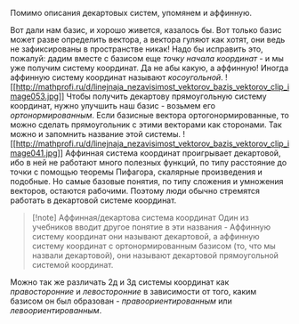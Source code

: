 Помимо описания декартовых систем, упомянем и аффинную.

Вот дали нам базис, и хорошо живется, казалось бы. Вот только базис может разве определить вектора, а вектора гуляют как хотят, они ведь не зафиксированы в пространстве никак!
Надо бы исправить это, пожалуй: дадим вместе с базисом еще *точку начала координат* - и мы уже получим систему координат. Да не абы какую, а аффинную! Иногда аффинную систему координат называют *косоугольной*.
![[http://mathprofi.ru/d/linejnaja_nezavisimost_vektorov_bazis_vektorov_clip_image053.jpg]]
Чтобы получить декартову прямоугольную систему координат, нужно улучшить наш базис - возьмем его *ортонормированным*. Если базисные вектора ортогонормированные, то можно сделать прямоугольник с этими векторами как сторонами. Так можно и запомнить название этой системы.
![[http://mathprofi.ru/d/linejnaja_nezavisimost_vektorov_bazis_vektorov_clip_image041.jpg]]
Аффинная система координат проигрывает декартовой, ибо в ней не работают много полезных функций, по типу расстояние до точки с помощью теоремы Пифагора, скалярные произведения и подобные. Но самые базовые понятия, по типу сложения и умножения векторов, остаются рабочими. Поэтому люди обычно стремятся работать в декартовой системе координат.

>[!note] Аффинная/декартова система координат
>Один из учебников вводит другое понятие в эти названия - Аффинную систему координат они называют декартовой, а аффинную систему координат с ортонормированным базисом (то, что мы назвали декартовой), они называют декартовой прямоугольной системой координат.

Можно так же различать 2д и 3д системы координат как *правосторонние* и *левосторонние* в зависимости от того, каким базисом он был образован - *правоориентированным* или *левоориентированным*.

